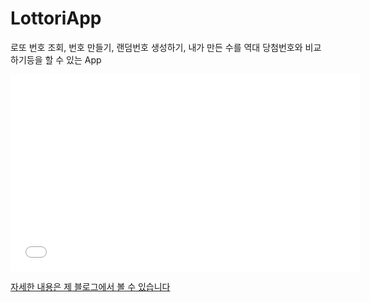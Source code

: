 # LottoriApp

로또 번호 조회, 번호 만들기, 랜덤번호 생성하기, 내가 만든 수를 역대 당첨번호와 비교하기등을 할 수 있는 App

<iframe width="560" height="315" src="//www.youtube.com/embed/RKUwxQVxnhg" frameborder="0"> </iframe>

[자세한 내용은 제 블로그에서 볼 수 있습니다](https://changsic.github.io/Lottori/)
